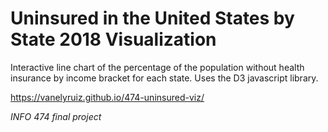 # Uninsured in the United States by State 2018 Visualization
Interactive line chart of the percentage of the population without health insurance by income bracket for each state. 
Uses the D3 javascript library.

https://vanelyruiz.github.io/474-uninsured-viz/

_INFO 474 final project_
